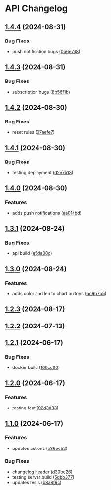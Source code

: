 # API Changelog
## [1.4.4](https://github.com/toshimoto821/toshi-moto/compare/api-1.4.3...api-1.4.4) (2024-08-31)


### Bug Fixes

* push notification bugs ([0b6e768](https://github.com/toshimoto821/toshi-moto/commit/0b6e768553959b68f81500b0da9bfc2ce650de98))

## [1.4.3](https://github.com/toshimoto821/toshi-moto/compare/api-1.4.2...api-1.4.3) (2024-08-31)


### Bug Fixes

* subscription bugs ([8b56f1b](https://github.com/toshimoto821/toshi-moto/commit/8b56f1bcc1cfe979721a3723a46c819e37aee68c))

## [1.4.2](https://github.com/toshimoto821/toshi-moto/compare/api-1.4.1...api-1.4.2) (2024-08-30)


### Bug Fixes

* reset rules ([07aefe7](https://github.com/toshimoto821/toshi-moto/commit/07aefe7a3c32d945b1dbda2cb4032061d42b4b18))

## [1.4.1](https://github.com/toshimoto821/toshi-moto/compare/api-1.4.0...api-1.4.1) (2024-08-30)


### Bug Fixes

* testing deployment ([d2e7513](https://github.com/toshimoto821/toshi-moto/commit/d2e751366626b1702e70dc05574e16bad84985c1))

## [1.4.0](https://github.com/toshimoto821/toshi-moto/compare/api-1.3.1...api-1.4.0) (2024-08-30)


### Features

* adds push notifications ([aa014bd](https://github.com/toshimoto821/toshi-moto/commit/aa014bd62b0351b143d809a316983cf5db1ae24d))

## [1.3.1](https://github.com/toshimoto821/toshi-moto/compare/api-1.3.0...api-1.3.1) (2024-08-24)


### Bug Fixes

* api build ([a5da08c](https://github.com/toshimoto821/toshi-moto/commit/a5da08cc7b5c5969497f05831d43538eebd26f33))

## [1.3.0](https://github.com/toshimoto821/toshi-moto/compare/api-1.2.3...api-1.3.0) (2024-08-24)


### Features

* adds color and len to chart buttons ([bc9b7b5](https://github.com/toshimoto821/toshi-moto/commit/bc9b7b5eed60cab47530923d7c9e711640875920))

## [1.2.3](https://github.com/toshimoto821/toshi-moto/compare/api-1.2.2...api-1.2.3) (2024-08-17)

## [1.2.2](https://github.com/toshimoto821/toshi-moto/compare/api-1.2.1...api-1.2.2) (2024-07-13)

## [1.2.1](https://github.com/toshimoto821/toshi-moto/compare/api-1.2.0...api-1.2.1) (2024-06-17)


### Bug Fixes

* docker build ([100cc60](https://github.com/toshimoto821/toshi-moto/commit/100cc60ec53888438103a18c18a85100fc0cb8aa))

## [1.2.0](https://github.com/toshimoto821/toshi-moto/compare/api-1.1.0...api-1.2.0) (2024-06-17)


### Features

* testing feat ([92d3d83](https://github.com/toshimoto821/toshi-moto/commit/92d3d83033f1f732e1c41631f5d5552663654d2f))

## [1.1.0](https://github.com/toshimoto821/toshi-moto/compare/api-1.0.9...api-1.1.0) (2024-06-17)


### Features

* updates actions ([c365cb2](https://github.com/toshimoto821/toshi-moto/commit/c365cb2445b1b612c58137b94a9213a813c2c958))


### Bug Fixes

* changelog header ([d30be26](https://github.com/toshimoto821/toshi-moto/commit/d30be26bb941654bff872a02f31623bba2b41de9))
* testing server build ([5dbb377](https://github.com/toshimoto821/toshi-moto/commit/5dbb37735a3a8f1ab2dde5b5830ea33fd674ae92))
* updates tests ([b8a8f9c](https://github.com/toshimoto821/toshi-moto/commit/b8a8f9cd2d1966ff68520ef56ac7ff33ed97aa7c))
